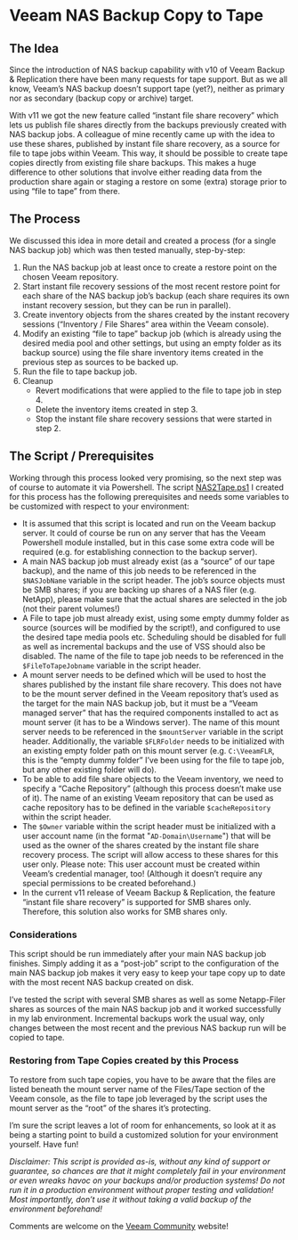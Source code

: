 # Veeam NAS Backup Copy to Tape
## The Idea
Since the introduction of NAS backup capability with v10 of Veeam Backup & Replication there have been many requests for tape support. But as we all know, Veeam’s NAS backup doesn’t support tape (yet?), neither as primary nor as secondary (backup copy or archive) target.

With v11 we got the new feature called “instant file share recovery” which lets us publish file shares directly from the backups previously created with NAS backup jobs. A colleague of mine recently came up with the idea to use these shares, published by instant file share recovery, as a source for file to tape jobs within Veeam. This way, it should be possible to create tape copies directly from existing file share backups. This makes a huge difference to other solutions that involve either reading data from the production share again or staging a restore on some (extra) storage prior to using “file to tape” from there.

## The Process
We discussed this idea in more detail and created a process (for a single NAS backup job) which was then tested manually, step-by-step:

1. Run the NAS backup job at least once to create a restore point on the chosen Veeam repository.
2. Start instant file recovery sessions of the most recent restore point for each share of the NAS backup job’s backup (each share requires its own instant recovery session, but they can be run in parallel).
3. Create inventory objects from the shares created by the instant recovery sessions (“Inventory / File Shares” area within the Veeam console).
4. Modify an existing “file to tape” backup job (which is already using the desired media pool and other settings, but using an empty folder as its backup source) using the file share inventory items created in the previous step as sources to be backed up.
5. Run the file to tape backup job.
6. Cleanup
    - Revert modifications that were applied to the file to tape job in step 4.
    - Delete the inventory items created in step 3.
    - Stop the instant file share recovery sessions that were started in step 2.

## The Script / Prerequisites
Working through this process looked very promising, so the next step was of course to automate it via Powershell. The script [NAS2Tape.ps1] I created for this process has the following prerequisites and needs some variables to be customized with respect to your environment:
-	It is assumed that this script is located and run on the Veeam backup server. It could of course be run on any server that has the Veeam Powershell module installed, but in this case some extra code will be required (e.g. for establishing connection to the backup server).
-	A main NAS backup job must already exist (as a “source” of our tape backup), and the name of this job needs to be referenced in the ``$NASJobName`` variable in the script header. The job’s source objects must be SMB shares; if you are backing up shares of a NAS filer (e.g. NetApp), please make sure that the actual shares are selected in the job (not their parent volumes!)
-	A File to tape job must already exist, using some empty dummy folder as source (sources will be modified by the script!), and configured to use the desired tape media pools etc. Scheduling should be disabled for full as well as incremental backups and the use of VSS should also be disabled. The name of the file to tape job needs to be referenced in the ``$FileToTapeJobname`` variable in the script header.
-	A mount server needs to be defined which will be used to host the shares published by the instant file share recovery. This does not have to be the mount server defined in the Veeam repository that’s used as the target for the main NAS backup job, but it must be a “Veeam managed server” that has the required components installed to act as mount server (it has to be a Windows server). The name of this mount server needs to be referenced in the ``$mountServer`` variable in the script header. Additionally, the variable ``$FLRFolder`` needs to be initialized with an existing empty folder path on this mount server (e.g. ``C:\VeeamFLR``, this is the “empty dummy folder” I’ve been using for the file to tape job, but any other existing folder will do).
-	To be able to add file share objects to the Veeam inventory, we need to specify a “Cache Repository” (although this process doesn’t make use of it). The name of an existing Veeam repository that can be used as cache repository has to be defined in the variable ``$cacheRepository`` within the script header.
-	The ``$Owner`` variable within the script header must be initialized with a user account name (in the format "``AD-Domain\Username``") that will be used as the owner of the shares created by the instant file share recovery process. The script will allow access to these shares for this user only. 
Please note: This user account must be created within Veeam’s credential manager, too! (Although it doesn’t require any special permissions to be created beforehand.)
- In the current v11 release of Veeam Backup & Replication, the feature “instant file share recovery” is supported for SMB shares only. Therefore, this solution also works for SMB shares only.

### Considerations
This script should be run immediately after your main NAS backup job finishes. Simply adding it as a “post-job” script to the configuration of the main NAS backup job makes it very easy to keep your tape copy up to date with the most recent NAS backup created on disk.

I’ve tested the script with several SMB shares as well as some Netapp-Filer shares as sources of the main NAS backup job and it worked successfully in my lab environment. Incremental backups work the usual way, only changes between the most recent and the previous NAS backup run will be copied to tape.

### Restoring from Tape Copies created by this Process
To restore from such tape copies, you have to be aware that the files are listed beneath the mount server name of the Files/Tape section of the Veeam console, as the file to tape job leveraged by the script uses the mount server as the “root” of the shares it’s protecting.

I’m sure the script leaves a lot of room for enhancements, so look at it as being a starting point to build a customized solution for your environment yourself. Have fun!

_Disclaimer: This script is provided as-is, without any kind of support or guarantee, so chances are that it might completely fail in your environment or even wreaks havoc on your backups and/or production systems! Do not run it in a production environment without proper testing and validation! Most importantly, don’t use it without taking a valid backup of the environment beforehand!_


Comments are welcome on the [Veeam Community] website!

<!-- referenced links -->
[NAS2Tape.ps1]: ./NAS2Tape.ps1
[Veeam Community]: https://community.veeam.com/script-library-67/nas-backup-copy-to-tape-via-instant-file-share-recovery-754